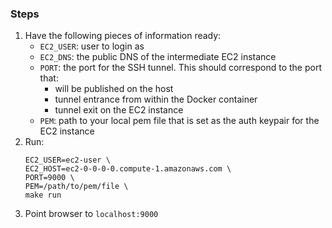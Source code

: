 ### Steps
1. Have the following pieces of information ready:
    * `EC2_USER`: user to login as
    * `EC2_DNS`: the public DNS of the intermediate EC2 instance
    * `PORT`: the port for the SSH tunnel. This should correspond to the port that:
      - will be published on the host
      - tunnel entrance from within the Docker container
      - tunnel exit on the EC2 instance
    * `PEM`: path to your local pem file that is set as the auth keypair for the EC2 instance
1. Run:
    ```
    EC2_USER=ec2-user \
    EC2_HOST=ec2-0-0-0-0.compute-1.amazonaws.com \
    PORT=9000 \
    PEM=/path/to/pem/file \
    make run
    ```
1. Point browser to `localhost:9000`
